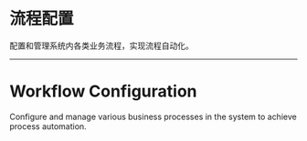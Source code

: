 # 流程配置

配置和管理系统内各类业务流程，实现流程自动化。

---

# Workflow Configuration

Configure and manage various business processes in the system to achieve process automation. 